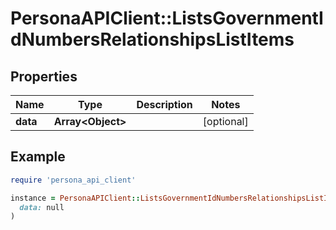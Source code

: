 # PersonaAPIClient::ListsGovernmentIdNumbersRelationshipsListItems

## Properties

| Name | Type | Description | Notes |
| ---- | ---- | ----------- | ----- |
| **data** | **Array&lt;Object&gt;** |  | [optional] |

## Example

```ruby
require 'persona_api_client'

instance = PersonaAPIClient::ListsGovernmentIdNumbersRelationshipsListItems.new(
  data: null
)
```

